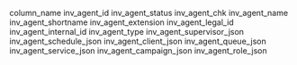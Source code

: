 column_name
inv_agent_id
inv_agent_status
inv_agent_chk
inv_agent_name
inv_agent_shortname
inv_agent_extension
inv_agent_legal_id
inv_agent_internal_id
inv_agent_type
inv_agent_supervisor_json
inv_agent_schedule_json
inv_agent_client_json
inv_agent_queue_json
inv_agent_service_json
inv_agent_campaign_json
inv_agent_role_json
